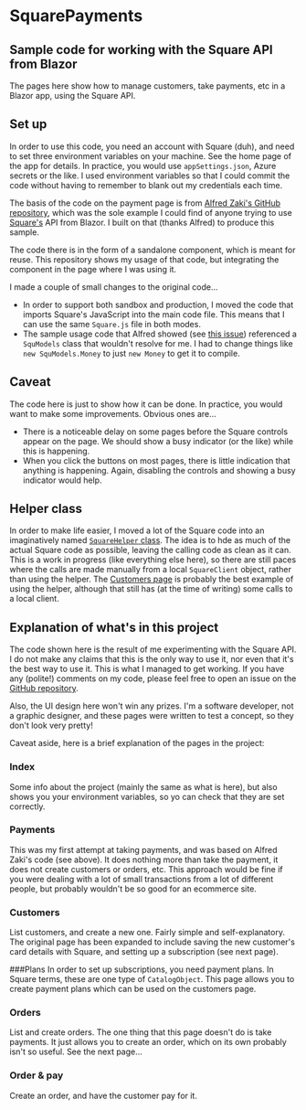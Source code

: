 # SquarePayments
## Sample code for working with the Square API from Blazor

The pages here show how to manage customers, take payments, etc in a Blazor app, using the Square API.

## Set up
In order to use this code, you need an account with Square (duh), and need to set three environment variables on your machine. See the home page of the app for details. In practice, you would use `appSettings.json`, Azure secrets or the like. I used environment variables so that I could commit the code without having to remember to blank out my credentials each time.

The basis of the code on the payment page is from [Alfred Zaki's GitHub repository](https://github.com/UpwardInfo/BlazorPay/tree/dev), which was the sole example I could find of anyone trying to use [Square's](https://squareup.com/) API from Blazor. I built on that (thanks Alfred) to produce this sample.

The code there is in the form of a sandalone component, which is meant for reuse. This repository shows my usage of that code, but integrating the component in the page where I was using it.

I made a couple of small changes to the original code...

- In order to support both sandbox and production, I moved the code that imports Square's JavaScript into the main code file. This means that I can use the same `Square.js` file in both modes.
- The sample usage code that Alfred showed (see [this issue](https://github.com/UpwardInfo/BlazorPay/issues/1)) referenced a `SquModels` class that wouldn't resolve for me. I had to change things like `new SquModels.Money` to just `new Money` to get it to compile.

## Caveat
The code here is just to show how it can be done. In practice, you would want to make some improvements. Obvious ones are...

- There is a noticeable delay on some pages before the Square controls appear on the page. We should show a busy indicator (or the like) while this is happening.
- When you click the buttons on most pages, there is little indication that anything is happening. Again, disabling the controls and showing a busy indicator would help.

## Helper class
In order to make life easier, I moved a lot of the Square code into an imaginatively named [`SquareHelper` class](https://github.com/MrYossu/SquarePayments/blob/master/SquarePayments/Data/SquareHelper.cs). The idea is to hde as much of the actual Square code as possible, leaving the calling code as clean as it can. This is a work in progress (like everything else here), so there are still paces where the calls are made manually from a local `SquareClient` object, rather than using the helper. The [Customers page](https://github.com/MrYossu/SquarePayments/blob/master/SquarePayments/Pages/Customers.razor.cs) is probably the best example of using the helper, although that still has (at the time of writing) some calls to a local client.

## Explanation of what's in this project
The code shown here is the result of me experimenting with the Square API. I do not make any claims that this is the only way to use it, nor even that it's the best way to use it. This is what I managed to get working. If you have any (polite!) comments on my code, please feel free to open an issue on the [GitHub repository](https://github.com/MrYossu/SquarePayments).

Also, the UI design here won't win any prizes. I'm a software developer, not a graphic designer, and these pages were written to test a concept, so they don't look very pretty!

Caveat aside, here is a brief explanation of the pages in the project:

### Index
Some info about the project (mainly the same as what is here), but also shows you your environment variables, so yo can check that they are set correctly.

### Payments
This was my first attempt at taking payments, and was based on Alfred Zaki's code (see above). It does nothing more than take the payment, it does not create customers or orders, etc. This approach would be fine if you were dealing with a lot of small transactions from a lot of different people, but probably wouldn't be so good for an ecommerce site.

### Customers
List customers, and create a new one. Fairly simple and self-explanatory. The original page has been expanded to include saving the new customer's card details with Square, and setting up a subscription (see next page).

###Plans
In order to set up subscriptions, you need payment plans. In Square terms, these are one type of `CatalogObject`. This page allows you to create payment plans which can be used on the customers page.

### Orders
List and create orders. The one thing that this page doesn't do is take payments. It just allows you to create an order, which on its own probably isn't so useful. See the next page...

### Order & pay
Create an order, and have the customer pay for it.